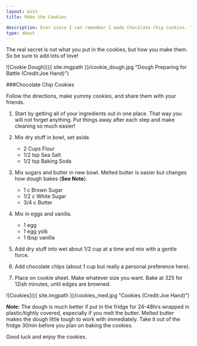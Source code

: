 ```yaml
---
layout: post
title: Make the Cookies

description: Ever since I can remember I made Chocolate Chip Cookies. Ten years ago I discovered a recipe I really liked, memorized it, and spent the next ten years experimenting on slight variations. I always get lots of people asking me for my recipe, so here it is.
type: about
---
```



The real secret is not what you put in the cookies, but how you make them. So be sure to add lots of love!


![Cookie Dough]({{ site.imgpath }}/cookie_dough.jpg "Dough Preparing for Battle (Credit:Joe Hand)")

###Chocolate Chip Cookies

Follow the directions, make yummy cookies, and share them with your friends.

1.	Start by getting all of your ingredients out in one place. That way you will not forget anything. Put things away after each step and make cleaning so much easier!
 
2.	Mix dry stuff in bowl, set aside. 
	*	2 Cups Flour
	*	1/2 tsp Sea Salt
	*	1/2 tsp Baking Soda

3.	Mix sugars and butter in new bowl. Melted butter is easier but changes how dough bakes (__See Note__).
	*	1 c Brown Sugar
	*	1/2 c White Sugar
	*	3/4 c Butter

4.	Mix in eggs and vanilla.

	*	1 egg
	*	1 egg yolk 
	*	1 tbsp vanilla

5.	Add dry stuff into wet about 1/2 cup at a time and mix with a gentle force.
6.	Add chocolate chips (about 1 cup but really a personal preference here). 

7.	Place on cookie sheet. Make whatever size you want. Bake at 325 for 12ish minutes, until edges are browned.


![Cookies]({{ site.imgpath }}/cookies_med.jpg "Cookies (Credit:Joe Hand)")


___Note:___ The dough is much better if put in the fridge for 24-48hrs wrapped in plastic/tightly covered, especially if you melt the butter. Melted butter makes the dough little tough to work with immediately. Take it out of the fridge 30min before you plan on baking the cookies. 



Good luck and enjoy the cookies.
